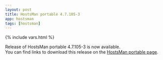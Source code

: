 ```yaml
---
layout: post
title: HostsMan portable 4.7.105-3
app: hostsman
tags: [hostsman]
---
```

{% include vars.html %}

Release of HostsMan portable 4.7.105-3 is now available.<br />
You can find links to download this release on the [HostsMan portable page](/app/hostsman-portable).